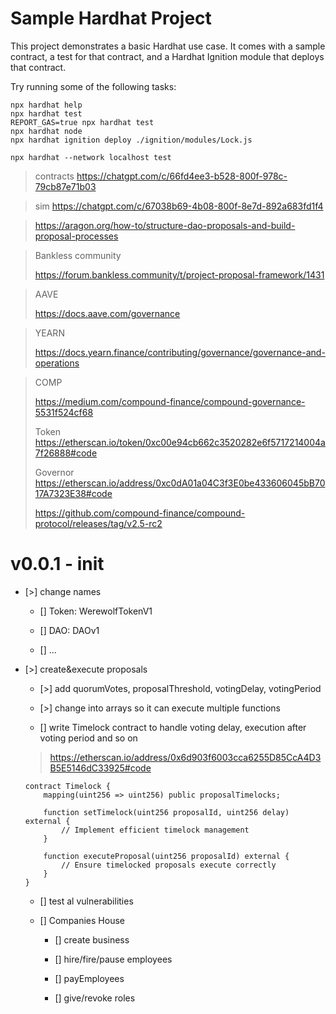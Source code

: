 # Sample Hardhat Project

This project demonstrates a basic Hardhat use case. It comes with a sample contract, a test for that contract, and a Hardhat Ignition module that deploys that contract.

Try running some of the following tasks:

```shell
npx hardhat help
npx hardhat test
REPORT_GAS=true npx hardhat test
npx hardhat node
npx hardhat ignition deploy ./ignition/modules/Lock.js

npx hardhat --network localhost test
```

> contracts https://chatgpt.com/c/66fd4ee3-b528-800f-978c-79cb87e71b03

> sim https://chatgpt.com/c/67038b69-4b08-800f-8e7d-892a683fd1f4

> https://aragon.org/how-to/structure-dao-proposals-and-build-proposal-processes

> Bankless community
>
> https://forum.bankless.community/t/project-proposal-framework/1431

> AAVE
>
> https://docs.aave.com/governance

> YEARN
>
> https://docs.yearn.finance/contributing/governance/governance-and-operations

> COMP
>
> https://medium.com/compound-finance/compound-governance-5531f524cf68
>
> Token https://etherscan.io/token/0xc00e94cb662c3520282e6f5717214004a7f26888#code
>
> Governor https://etherscan.io/address/0xc0dA01a04C3f3E0be433606045bB7017A7323E38#code
>
> https://github.com/compound-finance/compound-protocol/releases/tag/v2.5-rc2

# v0.0.1 - init

- [>] change names

  - [] Token: WerewolfTokenV1

  - [] DAO: DAOv1

  - [] ...

- [>] create&execute proposals

  - [>] add quorumVotes, proposalThreshold, votingDelay, votingPeriod

  - [>] change into arrays so it can execute multiple functions

  - [] write Timelock contract to handle voting delay, execution after voting period and so on

  > https://etherscan.io/address/0x6d903f6003cca6255D85CcA4D3B5E5146dC33925#code

  ```solidity
  contract Timelock {
      mapping(uint256 => uint256) public proposalTimelocks;

      function setTimelock(uint256 proposalId, uint256 delay) external {
          // Implement efficient timelock management
      }

      function executeProposal(uint256 proposalId) external {
          // Ensure timelocked proposals execute correctly
      }
  }
  ```

  - [] test al vulnerabilities

  - [] Companies House

    - [] create business

    - [] hire/fire/pause employees

    - [] payEmployees

    - [] give/revoke roles
